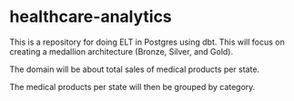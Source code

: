 # healthcare-analytics

This is a repository for doing ELT in Postgres using dbt. This will focus on creating a medallion architecture (Bronze, Silver, and Gold).

The domain will be about total sales of medical products per state. 

The medical products per state will then be grouped by category.


